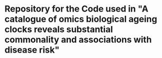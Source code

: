 # Repository for the Code used in "A catalogue of omics biological ageing clocks reveals substantial commonality and associations with disease risk"
